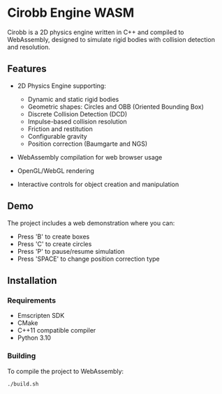 # Cirobb Engine WASM

Cirobb is a 2D physics engine written in C++ and compiled to WebAssembly, designed to simulate rigid bodies with collision detection and resolution.

## Features

- 2D Physics Engine supporting:

  - Dynamic and static rigid bodies
  - Geometric shapes: Circles and OBB (Oriented Bounding Box)
  - Discrete Collision Detection (DCD)
  - Impulse-based collision resolution
  - Friction and restitution
  - Configurable gravity
  - Position correction (Baumgarte and NGS)

- WebAssembly compilation for web browser usage
- OpenGL/WebGL rendering
- Interactive controls for object creation and manipulation

## Demo

The project includes a web demonstration where you can:

- Press 'B' to create boxes
- Press 'C' to create circles
- Press 'P' to pause/resume simulation
- Press 'SPACE' to change position correction type

## Installation

### Requirements

- Emscripten SDK
- CMake
- C++11 compatible compiler
- Python 3.10

### Building

To compile the project to WebAssembly:

```bash
./build.sh
```
